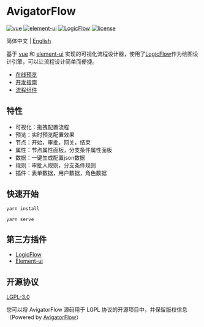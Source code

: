 # AvigatorFlow

<p>
  <a href="https://github.com/vuejs/vue">
    <img src="https://img.shields.io/badge/vue-2.6.11-brightgreen.svg" alt="vue"></a>
  <a href="https://github.com/ElemeFE/element">
    <img src="https://img.shields.io/badge/element--ui-2.15.1-brightgreen.svg" alt="element-ui"></a>
  <a href="https://github.com/didi/LogicFlow">
    <img src="https://img.shields.io/badge/LogicFlow-0.3.0-brightgreen.svg" alt="LogicFlow"></a>    
  <a href="https://gitee.com/gavinhome/Avigatorflow/blob/master/LICENSE">
    <img src="https://img.shields.io/github/license/gavinhome/Avigatorflow" alt="license"></a>
</p>


简体中文 | [English](./README.en.md)

基于 [vue](https://github.com/vuejs/vue) 和 [element-ui](https://github.com/ElemeFE/element) 实现的可视化流程设计器，使用了[LogicFlow](https://github.com/didi/LogicFlow)作为绘图设计引擎，可以让流程设计简单而便捷。


* [在线预览](http://)
* [开发指南](/docs/guide.zh-CN.md)
* [流程组件](/docs/component.zh-CN.md)

## 特性

* 可视化：拖拽配置流程
* 预览：实时预览配置效果
* 节点：开始，审批，网关，结束
* 属性：节点属性面板，分支条件属性面板
* 数据：一键生成配置json数据
* 规则：审批人规则，分支条件规则
* 插件：表单数据，用户数据，角色数据

## 快速开始
```shell
yarn install
```
```shell
yarn serve
```

## 第三方插件

* [LogicFlow](https://github.com/didi/LogicFlow)
* [Element-ui](https://github.com/ElemeFE/element)


## 开源协议

[LGPL-3.0](https://opensource.org/licenses/LGPL-3.0)

您可以将 AvigatorFlow 源码用于 LGPL 协议的开源项目中，并保留版权信息（Powered by <a target="_blank" href="https://gitee.com/gavinhome/Avigatorflow">AvigatorFlow</a>）